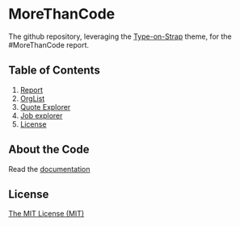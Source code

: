# MoreThanCode

The github repository, leveraging the [Type-on-Strap](https://sylhare.github.io/Type-on-Strap/) theme, for the #MoreThanCode report. 


## Table of Contents

1. [Report](morethancode.cc/report/)
2. [OrgList](morethancode.cc/orglist/)
3. [Quote Explorer](morethancode.cc/quotes/)
4. [Job explorer](jobs.morethancode.cc)
7. [License](#license)

## About the Code

Read the [documentation](DOCUMENTATION.md)

## License

[The MIT License (MIT)](https://raw.githubusercontent.com/Sylhare/Type-on-Strap/master/LICENSE)
